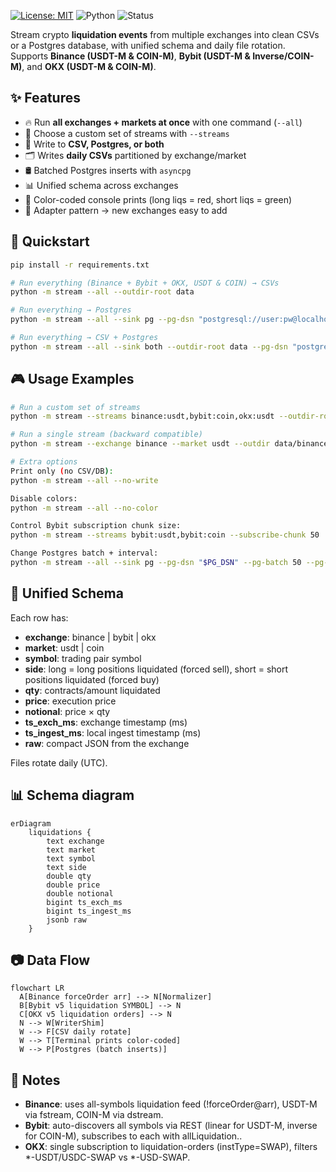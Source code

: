 [![License: MIT](https://img.shields.io/badge/License-MIT-green.svg)](LICENSE)
![Python](https://img.shields.io/badge/python-3.10%2B-blue)
![Status](https://img.shields.io/badge/status-beta-green)

Stream crypto **liquidation events** from multiple exchanges into clean CSVs or a Postgres database, with unified schema and daily file rotation.  
Supports **Binance (USDT-M & COIN-M)**, **Bybit (USDT-M & Inverse/COIN-M)**, and **OKX (USDT-M & COIN-M)**.

## ✨ Features
- 🔥 Run **all exchanges + markets at once** with one command (`--all`)
- 🎯 Choose a custom set of streams with `--streams`
- 💾 Write to **CSV, Postgres, or both**
- 🗂 Writes **daily CSVs** partitioned by exchange/market
- 🛢 Batched Postgres inserts with `asyncpg`
- 📊 Unified schema across exchanges
- 🎨 Color-coded console prints (long liqs = red, short liqs = green)
- 🔌 Adapter pattern → new exchanges easy to add

## 🚀 Quickstart
```bash
pip install -r requirements.txt

# Run everything (Binance + Bybit + OKX, USDT & COIN) → CSVs
python -m stream --all --outdir-root data

# Run everything → Postgres
python -m stream --all --sink pg --pg-dsn "postgresql://user:pw@localhost:5432/liqdb"

# Run everything → CSV + Postgres
python -m stream --all --sink both --outdir-root data --pg-dsn "postgresql://user:pw@localhost:5432/liqdb"
```

## 🎮 Usage Examples
```bash
# Run a custom set of streams
python -m stream --streams binance:usdt,bybit:coin,okx:usdt --outdir-root data

# Run a single stream (backward compatible)
python -m stream --exchange binance --market usdt --outdir data/binance_usdt

# Extra options
Print only (no CSV/DB):
python -m stream --all --no-write

Disable colors:
python -m stream --all --no-color

Control Bybit subscription chunk size:
python -m stream --streams bybit:usdt,bybit:coin --subscribe-chunk 50

Change Postgres batch + interval:
python -m stream --all --sink pg --pg-dsn "$PG_DSN" --pg-batch 50 --pg-interval 0.5
```

## 📁 Unified Schema
Each row has:

- **exchange**: binance | bybit | okx
- **market**: usdt | coin
- **symbol**: trading pair symbol
- **side**: long = long positions liquidated (forced sell), short = short positions liquidated (forced buy)
- **qty**: contracts/amount liquidated
- **price**: execution price
- **notional**: price × qty
- **ts_exch_ms**: exchange timestamp (ms)
- **ts_ingest_ms**: local ingest timestamp (ms)
- **raw**: compact JSON from the exchange

Files rotate daily (UTC).

## 📊 Schema diagram
```mermaid
erDiagram
    liquidations {
        text exchange
        text market
        text symbol
        text side
        double qty
        double price
        double notional
        bigint ts_exch_ms
        bigint ts_ingest_ms
        jsonb raw
    }
```

## 📷 Data Flow

```mermaid
flowchart LR
  A[Binance forceOrder arr] --> N[Normalizer]
  B[Bybit v5 liquidation SYMBOL] --> N
  C[OKX v5 liquidation orders] --> N
  N --> W[WriterShim]
  W --> F[CSV daily rotate]
  W --> T[Terminal prints color-coded]
  W --> P[Postgres (batch inserts)]
```

## 📌 Notes
- **Binance**: uses all-symbols liquidation feed (!forceOrder@arr), USDT-M via fstream, COIN-M via dstream.
- **Bybit**: auto-discovers all symbols via REST (linear for USDT-M, inverse for COIN-M), subscribes to each with allLiquidation.<SYMBOL>.
- **OKX**: single subscription to liquidation-orders (instType=SWAP), filters *-USDT/USDC-SWAP vs *-USD-SWAP.
